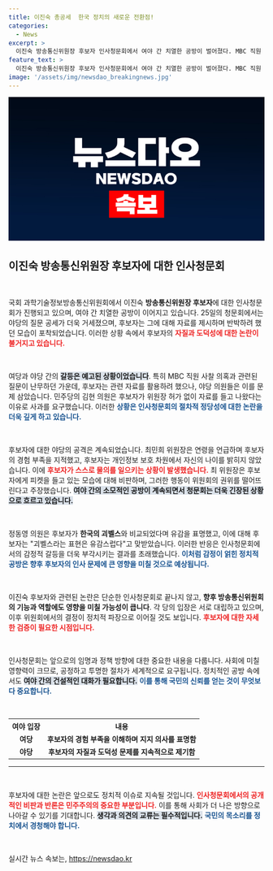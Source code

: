 ```yaml
---
title: 이진숙 총공세  한국 정치의 새로운 전환점!
categories:
  - News
excerpt: >
  이진숙 방송통신위원장 후보자 인사청문회에서 여야 간 치열한 공방이 벌어졌다. MBC 직원 사찰 의혹과 관련한 자료 사용 문제를 두고 긴장이 고조되며, 후보자의 발언과 태도에 대한 날카로운 비판이 이어졌다. 이 후보자는 반박하며 격돌이 계속됐다.
feature_text: >
  이진숙 방송통신위원장 후보자 인사청문회에서 여야 간 치열한 공방이 벌어졌다. MBC 직원 사찰 의혹과 관련한 자료 사용 문제를 두고 긴장이 고조되며, 후보자의 발언과 태도에 대한 날카로운 비판이 이어졌다. 이 후보자는 반박하며 격돌이 계속됐다.
image: '/assets/img/newsdao_breakingnews.jpg'
---
```


<p><img src="/assets/img/newsdao_breakingnews.jpg" alt="pcversion 속보" /></p>

<h2 data-ke-size="size26">이진숙 방송통신위원장 후보자에 대한 인사청문회</h2>

<p data-ke-size="size16">&nbsp;</p>

<p>국회 과학기술정보방송통신위원회에서 이진숙 <b>방송통신위원장 후보자</b>에 대한 인사청문회가 진행되고 있으며, 여야 간 치열한 공방이 이어지고 있습니다. 25일의 청문회에서는 야당의 질문 공세가 더욱 거세졌으며, 후보자는 그에 대해 자료를 제시하며 반박하려 했던 모습이 포착되었습니다. 이러한 상황 속에서 후보자의 <b><span style="color: #ee2323;">자질과 도덕성에 대한 논란이 불거지고 있습니다.</span></b> </p>

<p data-ke-size="size16">&nbsp;</p>

<p>여당과 야당 간의 <b><span style="background-color: #21538527;">갈등은 예고된 상황이었습니다</span></b>. 특히 MBC 직원 사찰 의혹과 관련된 질문이 난무하던 가운데, 후보자는 관련 자료를 활용하려 했으나, 야당 의원들은 이를 문제 삼았습니다. 민주당의 김현 의원은 후보자가 위원장 허가 없이 자료를 들고 나왔다는 이유로 사과를 요구했습니다. 이러한 <b><span style="color: #1a5490;">상황은 인사청문회의 절차적 정당성에 대한 논란을 더욱 깊게 하고 있습니다.</span></b> </p>

<p data-ke-size="size16">&nbsp;</p>

<p>후보자에 대한 야당의 공격은 계속되었습니다. 최민희 위원장은 연령을 언급하며 후보자의 경험 부족을 지적했고, 후보자는 개인정보 보호 차원에서 자신의 나이를 밝히지 않았습니다. 이에 <b><span style="color: #ee2323;">후보자가 스스로 물의를 일으키는 상황이 발생했습니다.</span></b> 최 위원장은 후보자에게 피켓을 들고 있는 모습에 대해 비판하며, 그러한 행동이 위원회의 권위를 떨어뜨린다고 주장했습니다. <b><span style="background-color: #21538527;">여야 간의 소모적인 공방이 계속되면서 청문회는 더욱 긴장된 상황으로 흐르고 있습니다.</span></b> </p>

<p data-ke-size="size16">&nbsp;</p>

<p>정동영 의원은 후보자가 <b>한국의 괴벨스</b>와 비교되었다며 유감을 표명했고, 이에 대해 후보자는 "괴벨스라는 표현은 유감스럽다"고 맞받았습니다. 이러한 반응은 인사청문회에서의 감정적 갈등을 더욱 부각시키는 결과를 초래했습니다. <b><span style="color: #1a5490;">이처럼 감정이 얽힌 정치적 공방은 향후 후보자의 인사 문제에 큰 영향을 미칠 것으로 예상됩니다.</span></b> </p>

<p data-ke-size="size16">&nbsp;</p>

<p>이진숙 후보자와 관련된 논란은 단순한 인사청문회로 끝나지 않고, <b>향후 방송통신위원회의 기능과 역할에도 영향을 미칠 가능성이 큽니다</b>. 각 당의 입장은 서로 대립하고 있으며, 이후 위원회에서의 결정이 정치적 파장으로 이어질 것도 보입니다. <b><span style="color: #ee2323;">후보자에 대한 자세한 검증이 필요한 시점입니다.</span></b> </p>

<p data-ke-size="size16">&nbsp;</p>

<p>인사청문회는 앞으로의 임명과 정책 방향에 대한 중요한 내용을 다룹니다. 사회에 미칠 영향력이 크므로, 공정하고 투명한 절차가 세계적으로 요구됩니다. 정치적인 공방 속에서도 <b><span style="background-color: #21538527;">여야 간의 건설적인 대화가 필요합니다.</span></b> <b><span style="color: #1a5490;">이를 통해 국민의 신뢰를 얻는 것이 무엇보다 중요합니다.</span></b> </p>

<p data-ke-size="size16">&nbsp;</p>

<table>
<tr>
    <th style="text-align: center;">여야 입장</th>
    <th style="text-align: center;">내용</th>
</tr>
<tr>
    <td style="text-align: center; height: 17px;"><b>여당</b></td>
    <td style="text-align: center; height: 17px;"><b>후보자의 경험 부족을 이해하며 지지 의사를 표명함</b></td>
</tr>
<tr>
    <td style="text-align: center; height: 17px;"><b>야당</b></td>
    <td style="text-align: center; height: 17px;"><b>후보자의 자질과 도덕성 문제를 지속적으로 제기함</b></td>
</tr>
</table>

<hr>

<p data-ke-size="size16">&nbsp;</p> 

<p>후보자에 대한 논란은 앞으로도 정치적 이슈로 지속될 것입니다. <b><span style="color: #ee2323;">인사청문회에서의 공개적인 비판과 반론은 민주주의의 중요한 부분입니다.</span></b> 이를 통해 사회가 더 나은 방향으로 나아갈 수 있기를 기대합니다. <b><span style="background-color: #21538527;">생각과 의견의 교류는 필수적입니다.</span></b> <b><span style="color: #1a5490;">국민의 목소리를 정치에서 경청해야 합니다.</span></b> </p>

<p data-ke-size="size16">&nbsp;</p>
실시간 뉴스 속보는, <a href="https://newsdao.kr" rel="dofollow">https://newsdao.kr</a>


